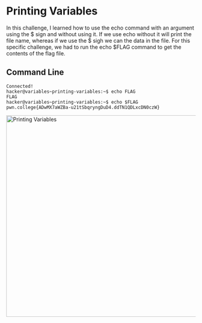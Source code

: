 # Printing Variables
In this challenge, I learned how to use the echo command with an argument using the $ sign and without using it. If we use echo without it will print the file name, whereas
if we use the $ sigh we can the data in the file. For this specific challenge, we had to run the echo $FLAG command to get the contents of the flag file.
## Command Line
```
Connected!
hacker@variables~printing-variables:~$ echo FLAG
FLAG
hacker@variables~printing-variables:~$ echo $FLAG
pwn.college{ADwMX7aWZBa-u21tSbqryngDuD4.ddTN1QDLxcDN0czW}
```
<img width="535" alt="Printing Variables" src="https://github.com/user-attachments/assets/cfe54445-90f7-4a73-b326-a7b6713f311c">
